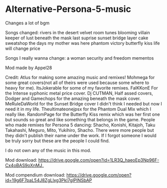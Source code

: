 # Alternative-Persona-5-music
Changes a lot of bgm

Songs changed:
rivers in the desert
velvet room tunes
blooming villain
keeper of lust
beneath the mask
last suprise 
sunset bridge
layer cake
sweatshop
the days my mother was here
phantom
victory
butterfly kiss
life will change
price

Songs I really wanna change:
a woman
security and freedom
mementos

Mod made by Appel28

Credit:
Atlus for making some amazing music and remixes!
Mohmega for some great covers(not all of theirs were used because some where to heavy for me).
ItsJokerable for some of my favorite remixes.
FalKKonE For the Intense syphonic metal price cover.
Dj CUTMAN, Half assed covers, Dodger and Gamechops for the amazing beneath the mask cover.
MeRuleDaWorld for the Sunset Bridge cover I didn't think I needed but now I need it in my life.
Theultimateonejpsx for the Phantom Dual Mix which I really like.
RandomPage for the Butterfly Kiss remix which was her first one but sounds so great and like something that belongs in the game.
People who made remixes for Persona 5 dancing: Shacho, Konishi, Kitajoh, Taku Takahashi, Meguro, Mito, Yukihiro, Shacho.
There were more people but they didn't publish their name under the work.
If I forgot someone I would be truly sorry but these are the people I could find.

I do not own any of the music in this mod.

Mod download: https://drive.google.com/open?id=1LR3Q_haeoEp3Np96F-Cx4oBAS9oXnMJ_

Mod compendium download: https://drive.google.com/open?id=19g6F7paL54J8ZgLlxg3Pkl7glPINSbAP
